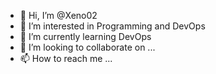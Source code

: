 - 👋 Hi, I’m @Xeno02
- 👀 I’m interested in Programming and DevOps
- 🌱 I’m currently learning DevOps 
- 💞️ I’m looking to collaborate on ...
- 📫 How to reach me ...

<!---
Xeno02/Xeno02 is a ✨ special ✨ repository because its `README.md` (this file) appears on your GitHub profile.
You can click the Preview link to take a look at your changes.
--->
